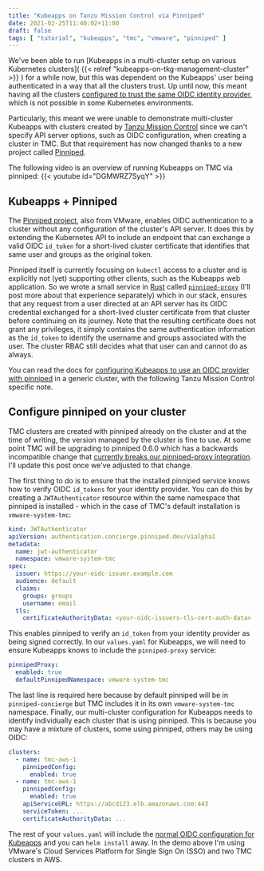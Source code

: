 ```yaml
---
title: "Kubeapps on Tanzu Mission Control via Pinniped"
date: 2021-02-25T11:40:02+11:00
draft: false
tags: [ "tutorial", "kubeapps", "tmc", "vmware", "pinniped" ]
---
```


We've been able to run [Kubeapps in a multi-cluster setup on various Kubernetes clusters]( {{< relref "kubeapps-on-tkg-management-cluster" >}} ) for a while now, but this was dependent on the Kubeapps' user being authenticated in a way that all the clusters trust. Up until now, this meant having all the clusters [configured to trust the same OIDC identity provider](https://kubernetes.io/docs/reference/access-authn-authz/authentication/#configuring-the-api-server), which is not possible in some Kubernetes environments.

Particularly, this meant we were unable to demonstrate multi-cluster Kubeapps with clusters created by [Tanzu Mission Control](https://tanzu.vmware.com/mission-control) since we can't specify API server options, such as OIDC configuration, when creating a cluster in TMC. But that requirement has now changed thanks to a new project called [Pinniped](https://pinniped.dev/).

<!--more-->
The following video is an overview of running Kubeapps on TMC via pinniped: {{< youtube id="DGMWRZ7SyqY" >}}

## Kubeapps + Pinniped

The [Pinniped project](https://pinniped.dev), also from VMware, enables OIDC authentication to a cluster without any configuration of the cluster's API server. It does this by extending the Kubernetes API to include an endpoint that can exchange a valid OIDC `id_token` for a short-lived cluster certificate that identifies that same user and groups as the original token.

Pinniped itself is currently focusing on `kubectl` access to a cluster and is explicitly not (yet) supporting other clients, such as the Kubeapps web application. So we wrote a small service in [Rust](https://www.rust-lang.org/) called [`pinniped-proxy`](https://github.com/vmware-tanzu/kubeapps/blob/master/docs/user/using-an-OIDC-provider-with-pinniped.md) (I'll post more about that experience separately) which in our stack, ensures that any request from a user directed at an API server has its OIDC credential exchanged for a short-lived cluster certificate from that cluster before continuing on its journey. Note that the resulting certificate does not grant any privileges, it simply contains the same authentication information as the `id_token` to identify the username and groups associated with the user. The cluster RBAC still decides what that user can and cannot do as always.

You can read the docs for [configuring Kubeapps to use an OIDC provider with pinniped](https://github.com/vmware-tanzu/kubeapps/blob/master/docs/user/using-an-OIDC-provider-with-pinniped.md) in a generic cluster, with the following Tanzu Mission Control specific note.

## Configure pinniped on your cluster

TMC clusters are created with pinniped already on the cluster and at the time of writing, the version managed by the cluster is fine to use. At some point TMC will be upgrading to pinniped 0.6.0 which has a backwards incompatible change that [currently breaks our pinniped-proxy integration](https://github.com/vmware-tanzu/kubeapps/issues/2426). I'll update this post once we've adjusted to that change.

The first thing to do is to ensure that the installed pinniped service knows how to verify OIDC `id_tokens` for your identity provider. You can do this by creating a `JWTAuthenticator` resource within the same namespace that pinniped is installed - which in the case of TMC's default installation is `vmware-system-tmc`:

```yaml
kind: JWTAuthenticator
apiVersion: authentication.concierge.pinniped.dev/v1alpha1
metadata:
  name: jwt-authenticator
  namespace: vmware-system-tmc
spec:
  issuer: https://your-oidc-issuer.example.com
  audience: default
  claims:
    groups: groups
    username: email
  tls:
    certificateAuthorityData: <your-oidc-issuers-tls-cert-auth-data>
```

This enables pinniped to verify an `id_token` from your identity provider as being signed correctly. In our `values.yaml` for Kubeapps, we will need to ensure Kubeapps knows to include the `pinniped-proxy` service:

```yaml
pinnipedProxy:
  enabled: true
  defaultPinnipedNamespace: vmware-system-tmc
```

The last line is required here because by default pinniped will be in `pinniped-concierge` but TMC includes it in its own `vmware-system-tmc` namespace. Finally, our multi-cluster configuration for Kubeapps needs to identify individually each cluster that is using pinniped. This is because you may have a mixture of clusters, some using pinniped, others may be using OIDC:

```yaml
clusters:
  - name: tmc-aws-1
    pinnipedConfig:
      enabled: true
  - name: tmc-aws-1
    pinnipedConfig:
      enabled: true
    apiServiceURL: https://abcd123.elb.amazonaws.com:443
    serviceToken: ...
    certificateAuthorityData: ...
```

The rest of your `values.yaml` will include the [normal OIDC configuration for Kubeapps](https://github.com/vmware-tanzu/kubeapps/blob/master/docs/user/using-an-OIDC-provider.md#deploying-an-auth-proxy-to-access-kubeapps) and you can `helm install` away. In the demo above I'm using VMware's Cloud Services Platform for Single Sign On (SSO) and two TMC clusters in AWS.
